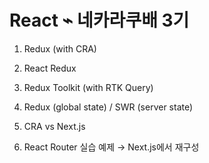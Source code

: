 # React ⌁ 네카라쿠배 3기

1. Redux (with CRA)
1. React Redux
1. Redux Toolkit (with RTK Query)
1. Redux (global state) / SWR (server state)

1. CRA vs Next.js
1. React Router 실습 예제 → Next.js에서 재구성
